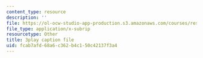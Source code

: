 ```yaml
---
content_type: resource
description: ''
file: https://ol-ocw-studio-app-production.s3.amazonaws.com/courses/res-tll-004-stem-concept-videos-fall-2013/fcab7afd68a6c362b4c150c42137f3a4_AfQEEymfzaI.srt
file_type: application/x-subrip
resourcetype: Other
title: 3play caption file
uid: fcab7afd-68a6-c362-b4c1-50c42137f3a4
---
```

